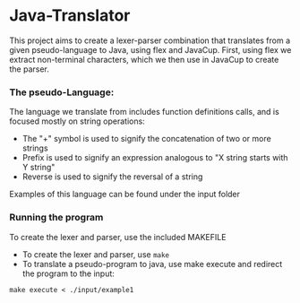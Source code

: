 # Java-Translator
This  project aims to create a lexer-parser combination
that translates from a given pseudo-language to Java, using flex and JavaCup.
First, using flex we extract non-terminal characters, which we then use in JavaCup to create
the parser.

### The pseudo-Language:
The language we translate from includes function definitions calls,
and is focused mostly on string operations:
- The "+" symbol is used to signify the concatenation of two or more strings
- Prefix is used to signify an expression analogous to "X string starts with Y string"
- Reverse is used to signify the reversal of a string
  
Examples of this language can be found under the input folder

### Running the program
To create the lexer and parser, use the included MAKEFILE
- To create the lexer and parser, use `make`
- To translate a pseudo-program to java, use make execute and redirect the program to the input:
```
make execute < ./input/example1
```
